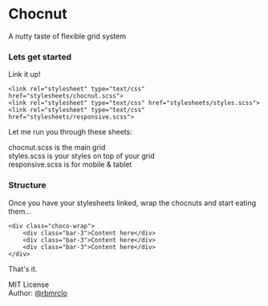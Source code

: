 Chocnut
=======

A nutty taste of flexible grid system

<h3> Lets get started </h3>


Link it up!

```
<link rel="stylesheet" type="text/css" href="stylesheets/chocnut.scss">
<link rel="stylesheet" type="text/css" href="stylesheets/styles.scss">
<link rel="stylesheet" type="text/css" href="stylesheets/responsive.scss">
```

Let me run you through these sheets:

chocnut.scss is the main grid
<br/>
styles.scss is your styles on top of your grid
<br/>
responsive.scss is for mobile & tablet

<h3> Structure </h3>

Once you have your stylesheets linked, wrap the chocnuts and start eating them...

```
<div class="choco-wrap">
    <div class="bar-3">Content here</div>
    <div class="bar-3">Content here</div>
    <div class="bar-3">Content here</div>
</div>
```

That's it.

MIT License
<br/>
Author: [@rbmrclo]

[@rbmrclo]: http://www.twitter.com/rbmrclo
